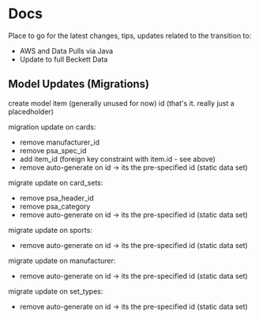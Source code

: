 # Docs

Place to go for the latest changes, tips, updates related to the transition to:
- AWS and Data Pulls via Java
- Update to full Beckett Data

## Model Updates (Migrations)

create model item (generally unused for now)
id
(that's it. really just a placedholder)


migration update on cards:
- remove manufacturer_id
- remove psa_spec_id
- add item_id (foreign key constraint with item.id - see above)
- remove auto-generate on id -> its the pre-specified id (static data set)

migrate update on card_sets:
- remove psa_header_id
- remove psa_category
- remove auto-generate on id -> its the pre-specified id (static data set)

migrate update on sports:
- remove auto-generate on id -> its the pre-specified id (static data set)

migrate update on manufacturer:
- remove auto-generate on id -> its the pre-specified id (static data set)

migrate update on set_types:
- remove auto-generate on id -> its the pre-specified id (static data set)

